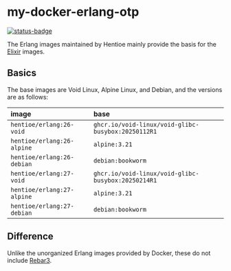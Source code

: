 # my-docker-erlang-otp

[![status-badge](https://ci.hentioe.dev/api/badges/10/status.svg)](https://ci.hentioe.dev/repos/10)

The Erlang images maintained by Hentioe mainly provide the basis for the [Elixir](https://github.com/Hentioe/my-docker-elixir) images.

## Basics

The base images are Void Linux, Alpine Linux, and Debian, and the versions are as follows:

| image                      | base                                               |
| :------------------------- | :------------------------------------------------- |
| `hentioe/erlang:26-void`   | `ghcr.io/void-linux/void-glibc-busybox:20250112R1` |
| `hentioe/erlang:26-alpine` | `alpine:3.21`                                      |
| `hentioe/erlang:26-debian` | `debian:bookworm`                                  |
| `hentioe/erlang:27-void`   | `ghcr.io/void-linux/void-glibc-busybox:20250214R1` |
| `hentioe/erlang:27-alpine` | `alpine:3.21`                                      |
| `hentioe/erlang:27-debian` | `debian:bookworm`                                  |

## Difference

Unlike the unorganized Erlang images provided by Docker, these do not include [Rebar3](https://github.com/erlang/rebar3).
